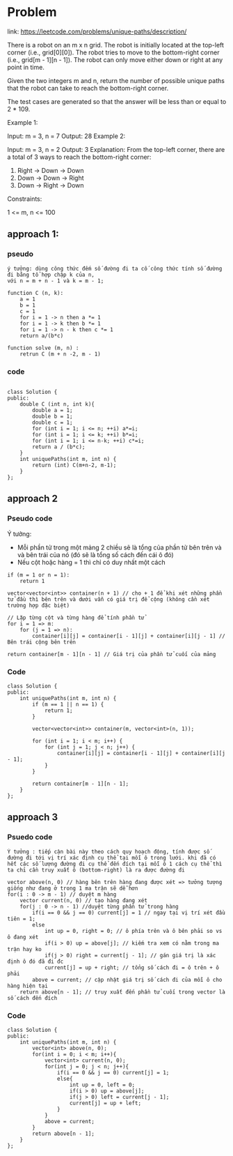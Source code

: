 # Problem

link: https://leetcode.com/problems/unique-paths/description/

There is a robot on an m x n grid. The robot is initially located at the top-left corner (i.e., grid[0][0]). The robot tries to move to the bottom-right corner (i.e., grid[m - 1][n - 1]). The robot can only move either down or right at any point in time.

Given the two integers m and n, return the number of possible unique paths that the robot can take to reach the bottom-right corner.

The test cases are generated so that the answer will be less than or equal to 2 * 109.


Example 1:


Input: m = 3, n = 7
Output: 28
Example 2:

Input: m = 3, n = 2
Output: 3
Explanation: From the top-left corner, there are a total of 3 ways to reach the bottom-right corner:
1. Right -> Down -> Down
2. Down -> Down -> Right
3. Down -> Right -> Down
 

Constraints:

1 <= m, n <= 100

## approach 1:
### pseudo
```
ý tưởng: dùng công thức đếm số đường đi ta cố công thức tính số đường đi bằng tổ hợp chập k của n, 
với n = m + n - 1 và k = m - 1;

function C (n, k):
    a = 1
    b = 1
    c = 1
    for i = 1 -> n then a *= 1
    for i = 1 -> k then b *= 1
    for i = 1 -> n - k then c *= 1
    return a/(b*c)

function solve (m, n) :
    retrun C (m + n -2, m - 1)

```
### code
```

class Solution {
public:
    double C (int n, int k){
        double a = 1;
        double b = 1;
        double c = 1;
        for (int i = 1; i <= n; ++i) a*=i;
        for (int i = 1; i <= k; ++i) b*=i;
        for (int i = 1; i <= n-k; ++i) c*=i;
        return a / (b*c);
    }
    int uniquePaths(int m, int n) {
        return (int) C(m+n-2, m-1);
    }
};
```

## approach 2

### Pseudo code
Ý tưởng: 
- Mỗi phần tử trong một mảng 2 chiều sẽ là tổng của phần tử bên trên và và bên trái của nó (đó sẽ là tổng số cách đến cái ô đó)
- Nếu cột hoặc hàng = 1 thì chỉ có duy nhất một cách
```
if (m = 1 or n = 1):
    return 1

vector<vector<int>> container(n + 1) // cho + 1 để khi xét những phần tử đầu thì bên trên và dưới vẫn có giá trị để cộng (không cần xét trường hợp đặc biệt)

// Lặp từng cột và từng hàng để tính phần tử
for i = 1 => m:
    for (j = 1 => n):
        container[i][j] = container[i - 1][j] + container[i][j - 1] // Bên trái cộng bên trên
    
return container[m - 1][n - 1] // Giá trị của phần tử cuối của mảng
```


### Code
```
class Solution {
public:
    int uniquePaths(int m, int n) {
        if (m == 1 || n == 1) {
            return 1;
        }

        vector<vector<int>> container(m, vector<int>(n, 1));

        for (int i = 1; i < m; i++) {
            for (int j = 1; j < n; j++) {
                container[i][j] = container[i - 1][j] + container[i][j - 1];
            }
        }

        return container[m - 1][n - 1];
    }
};
```

## approach 3

### Psuedo code
```
Ý tưởng : tiếp cận bài này theo cách quy hoạch động, tính được số đường đi tới vị trí xác định cụ thể tại mỗi ô trong lưới. khi đã có hết các số lượng đường đi cụ thể đến đích tại mỗi ô 1 cách cụ thể thì ta chỉ cần truy xuất ô (bottom-right) là ra được đường đi
    
vector above(n, 0) // hàng bên trên hàng đang được xét => tưởng tượng giống như đang ở trong 1 ma trận sẽ dễ hơn
for(i : 0 -> m - 1) // duyệt m hàng
    vector current(n, 0) // tạo hàng đang xét
    for(j : 0 -> n - 1) //duyệt từng phần tử trong hàng
        if(i == 0 && j == 0) current[j] = 1 // ngay tại vị trí xét đầu tiên = 1;
        else
            int up = 0, right = 0; // ô phía trên và ô bên phải so vs ô đang xét 
            if(i > 0) up = above[j]; // kiếm tra xem có nằm trong ma trận hay ko
            if(j > 0) right = current[j - 1]; // gán giá trị là xác định ô đó đã đi đc
            current[j] = up + right; // tổng số cách đi = ô trên + ô phải        
        above = current; // cập nhật giá trị số cách đi của mỗi ô cho hàng hiện tại
    return above[n - 1]; // truy xuất đến phần tử cuối trong vector là số cách đến đích
```

### Code
```
class Solution {
public:
    int uniquePaths(int m, int n) {
        vector<int> above(n, 0);
        for(int i = 0; i < m; i++){
            vector<int> current(n, 0);
            for(int j = 0; j < n; j++){
                if(i == 0 && j == 0) current[j] = 1;
                else{
                    int up = 0, left = 0;
                    if(i > 0) up = above[j];
                    if(j > 0) left = current[j - 1];
                    current[j] = up + left;
                }
            }
            above = current;
        }  
        return above[n - 1];
    }
};

```
